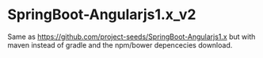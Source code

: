 # SpringBoot-Angularjs1.x_v2

Same as https://github.com/project-seeds/SpringBoot-Angularjs1.x but with maven instead of gradle and the npm/bower depencecies download.
